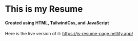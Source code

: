 <h1>This is my Resume</h1>
<h4>Created using HTML, TailwindCss, and JavaScript</h4>
<span>Here is the live version of it: <a href="https://js-resume-page.netlify.app/">https://js-resume-page.netlify.app/</a></span>
